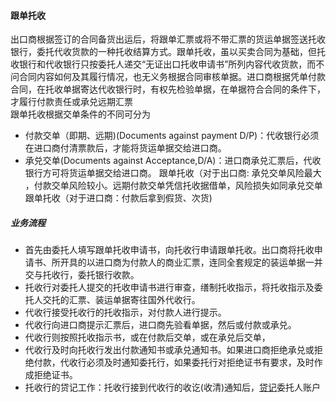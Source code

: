 #### 跟单托收
出口商根据签订的合同备货出运后，将跟单汇票或将不带汇票的货运单据签送托收银行，委托代收货款的一种托收结算方式。跟单托收，虽以买卖合同为基础，但托收银行和代收银行只按委托人递交“无证出口托收申请书”所列内容代收货款，而不问合同内容如何及其履行情况，也无义务根据合同审核单据。进口商根据凭单付款合同，在托收单据寄达代收银行时，有权先检验单据，在单据符合合同的条件下，才履行付款责任或承兑远期汇票<br>
跟单托收根据交单条件的不同可分为
* 付款交单（即期、远期)(Documents against payment D/P)：代收银行必须在进口商付清票款后，才能将货运单据交给进口商。
* 承兑交单(Documents against Acceptance,D/A)：进口商承兑汇票后，代收银行方可将货运单据交给进口商。
跟单托收（对于出口商: 承兑交单风险最大 ，付款交单风险较小。远期付款交单凭信托收据借单，风险损失如同承兑交单<br>
跟单托收（对于进口商：付款后拿到假货、次货)
##### 业务流程
* 首先由委托人填写跟单托收申请书，向托收行申请跟单托收。出口商将托收申请书、所开具的以进口商为付款人的商业汇票，连同全套规定的装运单据一并交与托收行，委托银行收款。
* 托收行对委托人提交的托收申请书进行审查，缮制托收指示，将托收指示及委托人交托的汇票、装运单据寄往国外代收行。
* 代收行接受托收行的托收指示，对付款人进行提示。
* 代收行向进口商提示汇票后，进口商先验看单据，然后或付款或承兑。
* 代收行则按照托收指示书，或在付款后交单，或在承兑后交单，
* 代收行及时向托收行发出付款通知书或承兑通知书。如果进口商拒绝承兑或拒绝付款，代收行必须及时通知委托行，如果委托行对拒绝证书有要求，及时作成拒绝证书。
* 托收行的贷记工作：托收行接到代收行的收讫(收清)通知后，[贷记](/doc/ExportCollection.md)委托人账户
